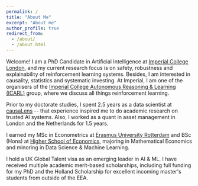 ```yaml
---
permalink: /
title: "About Me"
excerpt: "About me"
author_profile: true
redirect_from: 
  - /about/
  - /about.html
---
```


Welcome! I am a PhD Candidate in Artificial Intelligence at [Imperial College London](https://www.imperial.ac.uk/), and my current research focus is on safety, robustness and explainability of reinforcement learning systems. Besides, I am interested in causality, statistics and systematic investing. At Imperial, I am one of the organisers of the [Imperial College Autonomous Reasoning & Learning (ICARL)](https://icarl.doc.ic.ac.uk/home) group, where we discuss all things reinforcement learning.

Prior to my doctorate studies, I spent 2.5 years as a data scientist at [causaLens](https://causalens.com/) -- that experience inspired me to do academic research on trusted AI systems. Also, I worked as a quant in asset management in London and the Netherlands for 1.5 years.

I earned my MSc in Econometrics at [Erasmus University Rotterdam](https://www.eur.nl/en) and BSc (Hons) at [Higher School of Economics](https://www.hse.ru/en/), majoring in Mathematical Economics and minoring in Data Science & Machine Learning. 

I hold a UK Global Talent visa as an emerging leader in AI & ML. I have received multiple academic merit-based scholarships, including full funding for my PhD and the Holland Scholarship for excellent incoming master's students from outside of the EEA.
